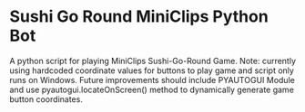 # Sushi Go Round MiniClips Python Bot
A python script for playing MiniClips Sushi-Go-Round Game.
Note: currently using hardcoded coordinate values for buttons to play game and script only runs on Windows. Future improvements should include PYAUTOGUI Module and use  pyautogui.locateOnScreen() method to dynamically generate game button coordinates. 
